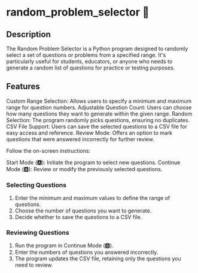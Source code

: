 # random_problem_selector 🎲

## Description
The Random Problem Selector is a Python program designed to randomly select a set of questions or problems from a specified range. It's particularly useful for students, educators, or anyone who needs to generate a random list of questions for practice or testing purposes.

## Features
Custom Range Selection: Allows users to specify a minimum and maximum range for question numbers.
Adjustable Question Count: Users can choose how many questions they want to generate within the given range.
Random Selection: The program randomly picks questions, ensuring no duplicates.
CSV File Support: Users can save the selected questions to a CSV file for easy access and reference.
Review Mode: Offers an option to mark questions that were answered incorrectly for further review.

Follow the on-screen instructions:

Start Mode (🅰️): Initiate the program to select new questions.
Continue Mode (🅱️): Review or modify the previously selected questions.

### Selecting Questions
1. Enter the minimum and maximum values to define the range of questions.
2. Choose the number of questions you want to generate.
3. Decide whether to save the questions to a CSV file.

### Reviewing Questions
1. Run the program in Continue Mode (🅱️).
2. Enter the numbers of questions you answered incorrectly.
3. The program updates the CSV file, retaining only the questions you need to review.
